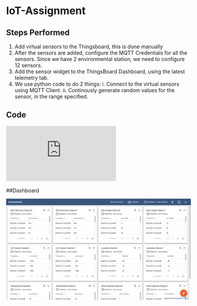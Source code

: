 # IoT-Assignment

## Steps Performed
1. Add virtual sensors to the Thingsboard, this is done manually
2. After the sensors are added, configure the MQTT Credentials for all the sensors. Since we have 2 environmental station, we need to configure 12 sensors.
3. Add the sensor widget to the ThingsBoard Dashboard, using the latest telemetry tab.
4. We use python code to do 2 things:
  i. Connect to the virtual sensors using MQTT Client.
  ii. Continously generate random values for the sensor, in the range specified.


## Code

![Code File](https://github.com/SlavCzar/IoT-Assignment/blob/main/Assignment.py)

##Dashboard

![Dashboard](https://github.com/SlavCzar/IoT-Assignment/blob/main/Dashboard.png)
